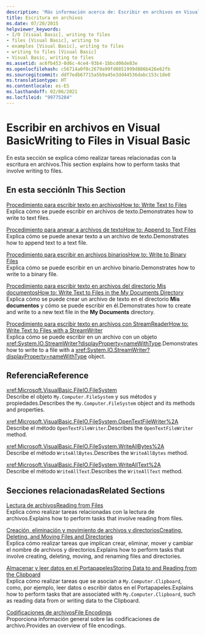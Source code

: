 ```yaml
---
description: 'Más información acerca de: Escribir en archivos en Visual Basic'
title: Escritura en archivos
ms.date: 07/20/2015
helpviewer_keywords:
- I/O [Visual Basic], writing to files
- files [Visual Basic], writing to
- examples [Visual Basic], writing to files
- writing to files [Visual Basic]
- Visual Basic, writing to files
ms.assetid: ac6fb453-0d6c-4ce4-93b4-1bbcd06de83e
ms.openlocfilehash: c56714a0f8c2679a99fd0851999d886b426e62fb
ms.sourcegitcommit: ddf7edb67715a5b9a45e3dd44536dabc153c1de0
ms.translationtype: HT
ms.contentlocale: es-ES
ms.lasthandoff: 02/06/2021
ms.locfileid: "99775284"
---
```

# <a name="writing-to-files-in-visual-basic"></a><span data-ttu-id="1cd70-103">Escribir en archivos en Visual Basic</span><span class="sxs-lookup"><span data-stu-id="1cd70-103">Writing to Files in Visual Basic</span></span>

<span data-ttu-id="1cd70-104">En esta sección se explica cómo realizar tareas relacionadas con la escritura en archivos.</span><span class="sxs-lookup"><span data-stu-id="1cd70-104">This section explains how to perform tasks that involve writing to files.</span></span>  
  
## <a name="in-this-section"></a><span data-ttu-id="1cd70-105">En esta sección</span><span class="sxs-lookup"><span data-stu-id="1cd70-105">In This Section</span></span>  

 [<span data-ttu-id="1cd70-106">Procedimiento para escribir texto en archivos</span><span class="sxs-lookup"><span data-stu-id="1cd70-106">How to: Write Text to Files</span></span>](how-to-write-text-to-files.md)  
 <span data-ttu-id="1cd70-107">Explica cómo se puede escribir en archivos de texto.</span><span class="sxs-lookup"><span data-stu-id="1cd70-107">Demonstrates how to write to text files.</span></span>  
  
 [<span data-ttu-id="1cd70-108">Procedimiento para anexar a archivos de texto</span><span class="sxs-lookup"><span data-stu-id="1cd70-108">How to: Append to Text Files</span></span>](how-to-append-to-text-files.md)  
 <span data-ttu-id="1cd70-109">Explica cómo se puede anexar texto a un archivo de texto.</span><span class="sxs-lookup"><span data-stu-id="1cd70-109">Demonstrates how to append text to a text file.</span></span>  
  
 [<span data-ttu-id="1cd70-110">Procedimiento para escribir en archivos binarios</span><span class="sxs-lookup"><span data-stu-id="1cd70-110">How to: Write to Binary Files</span></span>](how-to-write-to-binary-files.md)  
 <span data-ttu-id="1cd70-111">Explica cómo se puede escribir en un archivo binario.</span><span class="sxs-lookup"><span data-stu-id="1cd70-111">Demonstrates how to write to a binary file.</span></span>  
  
 [<span data-ttu-id="1cd70-112">Procedimiento para escribir texto en archivos del directorio Mis documentos</span><span class="sxs-lookup"><span data-stu-id="1cd70-112">How to: Write Text to Files in the My Documents Directory</span></span>](how-to-write-text-to-files-in-the-my-documents-directory.md)  
 <span data-ttu-id="1cd70-113">Explica cómo se puede crear un archivo de texto en el directorio **Mis documentos** y cómo se puede escribir en él.</span><span class="sxs-lookup"><span data-stu-id="1cd70-113">Demonstrates how to create and write to a new text file in the **My Documents** directory.</span></span>  
  
 [<span data-ttu-id="1cd70-114">Procedimiento para escribir texto en archivos con StreamReader</span><span class="sxs-lookup"><span data-stu-id="1cd70-114">How to: Write Text to Files with a StreamWriter</span></span>](how-to-write-text-to-files-with-a-streamwriter.md)  
 <span data-ttu-id="1cd70-115">Explica cómo se puede escribir en un archivo con un objeto <xref:System.IO.StreamWriter?displayProperty=nameWithType>.</span><span class="sxs-lookup"><span data-stu-id="1cd70-115">Demonstrates how to write to a file with a <xref:System.IO.StreamWriter?displayProperty=nameWithType> object.</span></span>  
  
## <a name="reference"></a><span data-ttu-id="1cd70-116">Referencia</span><span class="sxs-lookup"><span data-stu-id="1cd70-116">Reference</span></span>  

 <xref:Microsoft.VisualBasic.FileIO.FileSystem>  
 <span data-ttu-id="1cd70-117">Describe el objeto `My.Computer.FileSystem` y sus métodos y propiedades.</span><span class="sxs-lookup"><span data-stu-id="1cd70-117">Describes the `My.Computer.FileSystem` object and its methods and properties.</span></span>  
  
 <xref:Microsoft.VisualBasic.FileIO.FileSystem.OpenTextFileWriter%2A>  
 <span data-ttu-id="1cd70-118">Describe el método `OpenTextFileWriter`.</span><span class="sxs-lookup"><span data-stu-id="1cd70-118">Describes the `OpenTextFileWriter` method.</span></span>  
  
 <xref:Microsoft.VisualBasic.FileIO.FileSystem.WriteAllBytes%2A>  
 <span data-ttu-id="1cd70-119">Describe el método `WriteAllBytes`.</span><span class="sxs-lookup"><span data-stu-id="1cd70-119">Describes the `WriteAllBytes` method.</span></span>  
  
 <xref:Microsoft.VisualBasic.FileIO.FileSystem.WriteAllText%2A>  
 <span data-ttu-id="1cd70-120">Describe el método `WriteAllText`.</span><span class="sxs-lookup"><span data-stu-id="1cd70-120">Describes the `WriteAllText` method.</span></span>  
  
## <a name="related-sections"></a><span data-ttu-id="1cd70-121">Secciones relacionadas</span><span class="sxs-lookup"><span data-stu-id="1cd70-121">Related Sections</span></span>  

 [<span data-ttu-id="1cd70-122">Lectura de archivos</span><span class="sxs-lookup"><span data-stu-id="1cd70-122">Reading from Files</span></span>](reading-from-files.md)  
 <span data-ttu-id="1cd70-123">Explica cómo realizar tareas relacionadas con la lectura de archivos.</span><span class="sxs-lookup"><span data-stu-id="1cd70-123">Explains how to perform tasks that involve reading from files.</span></span>  
  
 [<span data-ttu-id="1cd70-124">Creación, eliminación y movimiento de archivos y directorios</span><span class="sxs-lookup"><span data-stu-id="1cd70-124">Creating, Deleting, and Moving Files and Directories</span></span>](creating-deleting-and-moving-files-and-directories.md)  
 <span data-ttu-id="1cd70-125">Explica cómo realizar tareas que implican crear, eliminar, mover y cambiar el nombre de archivos y directorios.</span><span class="sxs-lookup"><span data-stu-id="1cd70-125">Explains how to perform tasks that involve creating, deleting, moving, and renaming files and directories.</span></span>  
  
 [<span data-ttu-id="1cd70-126">Almacenar y leer datos en el Portapapeles</span><span class="sxs-lookup"><span data-stu-id="1cd70-126">Storing Data to and Reading from the Clipboard</span></span>](../computer-resources/storing-data-to-and-reading-from-the-clipboard.md)  
 <span data-ttu-id="1cd70-127">Explica cómo realizar tareas que se asocian a `My.Computer.Clipboard`, como, por ejemplo, leer datos o escribir datos en el Portapapeles.</span><span class="sxs-lookup"><span data-stu-id="1cd70-127">Explains how to perform tasks that are associated with `My.Computer.Clipboard`, such as reading data from or writing data to the Clipboard.</span></span>  
  
 [<span data-ttu-id="1cd70-128">Codificaciones de archivos</span><span class="sxs-lookup"><span data-stu-id="1cd70-128">File Encodings</span></span>](file-encodings.md)  
 <span data-ttu-id="1cd70-129">Proporciona información general sobre las codificaciones de archivo.</span><span class="sxs-lookup"><span data-stu-id="1cd70-129">Provides an overview of file encodings.</span></span>
